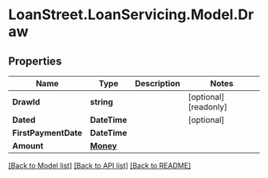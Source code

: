 # LoanStreet.LoanServicing.Model.Draw
## Properties

Name | Type | Description | Notes
------------ | ------------- | ------------- | -------------
**DrawId** | **string** |  | [optional] [readonly] 
**Dated** | **DateTime** |  | [optional] 
**FirstPaymentDate** | **DateTime** |  | 
**Amount** | [**Money**](Money.md) |  | 

[[Back to Model list]](../README.md#documentation-for-models) [[Back to API list]](../README.md#documentation-for-api-endpoints) [[Back to README]](../README.md)

